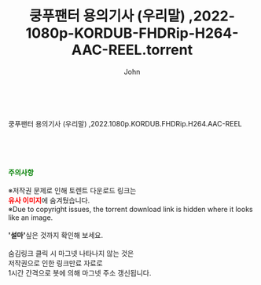 ﻿---
layout: post
title:  "쿵푸팬터 용의기사 (우리말) ,2022-1080p-KORDUB-FHDRip-H264-AAC-REEL.torrent"
author: John
categories: [ 애니메이션 ]
tags: [  ]
image:  
description: "쿵푸팬터 용의기사 (우리말) ,2022-1080p-KORDUB-FHDRip-H264-AAC-REEL torrent 정보 공유"
toc: true
toc_sticky: true
---

<br>
<div class="view-img">
<a class="view_image" href="http://torrentmobile60.com/bbs/view_image.php?fn=%2Fdata%2Ffile%2Fani%2F3659260999_C9OysBG6_f635ea74dfa88f197fbcda18a88aaf474ea57aa7.jpg" target="_blank"><img alt="" class="img-tag" content="http://torrentmobile60.com/data/file/ani/3659260999_C9OysBG6_f635ea74dfa88f197fbcda18a88aaf474ea57aa7.jpg" itemprop="image" src="http://torrentmobile60.com/data/file/ani/3659260999_C9OysBG6_f635ea74dfa88f197fbcda18a88aaf474ea57aa7.jpg"/></a></div><div class="view-content" itemprop="description">
<p>쿵푸팬터 용의기사 (우리말) ,2022.1080p.KORDUB.FHDRip.H264.AAC-REEL<br/></p> </div>
    
<br><br><br>
<p data-ke-size="size16"><b><span style="color: green;">주의사항</span></b><br /><br />※저작권 문제로 인해 토렌트 다운로드 링크는<br /><b><span style="color: red;">유사 이미지</span></b>에 숨겨뒀습니다.<br />※Due to copyright issues, the torrent download link is hidden where it looks like an image.<br /><br /><b>'설마'</b>싶은 것까지 확인해 보세요.<br /><br />숨김링크 클릭 시 마그넷 나타나지 않는 것은<br />저작권으로 인한 링크만료 자료로<br />1시간 간격으로 봇에 의해 마그넷 주소 갱신됩니다.</p>
